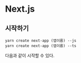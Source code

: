 # Next.js

## 시작하기

```shell
yarn create next-app (앱이름) --js
yarn create next-app (앱이름) --ts
```

다음과 같이 시작할 수 있다.
